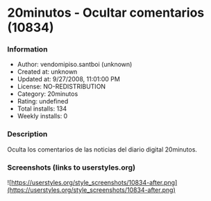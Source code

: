 # 20minutos - Ocultar comentarios (10834)

### Information
- Author: vendomipiso.santboi (unknown)
- Created at: unknown
- Updated at: 9/27/2008, 11:01:00 PM
- License: NO-REDISTRIBUTION
- Category: 20minutos
- Rating: undefined
- Total installs: 134
- Weekly installs: 0


### Description
Oculta los comentarios de las noticias del diario digital 20minutos.


### Screenshots (links to userstyles.org)
![https://userstyles.org/style_screenshots/10834-after.png](https://userstyles.org/style_screenshots/10834-after.png)



